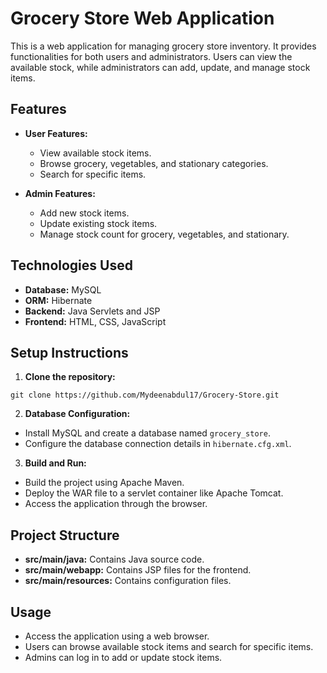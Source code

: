 # Grocery Store Web Application

This is a web application for managing grocery store inventory. It provides functionalities for both users and administrators. Users can view the available stock, while administrators can add, update, and manage stock items.

## Features

- **User Features:**
  - View available stock items.
  - Browse grocery, vegetables, and stationary categories.
  - Search for specific items.

- **Admin Features:**
  - Add new stock items.
  - Update existing stock items.
  - Manage stock count for grocery, vegetables, and stationary.

## Technologies Used

- **Database:** MySQL
- **ORM:** Hibernate
- **Backend:** Java Servlets and JSP
- **Frontend:** HTML, CSS, JavaScript

## Setup Instructions

1. **Clone the repository:**
```base
git clone https://github.com/Mydeenabdul17/Grocery-Store.git
```

2. **Database Configuration:**
- Install MySQL and create a database named `grocery_store`.
- Configure the database connection details in `hibernate.cfg.xml`.

3. **Build and Run:**
- Build the project using Apache Maven.
- Deploy the WAR file to a servlet container like Apache Tomcat.
- Access the application through the browser.

## Project Structure

- **src/main/java:** Contains Java source code.
- **src/main/webapp:** Contains JSP files for the frontend.
- **src/main/resources:** Contains configuration files.

## Usage

- Access the application using a web browser.
- Users can browse available stock items and search for specific items.
- Admins can log in to add or update stock items.

